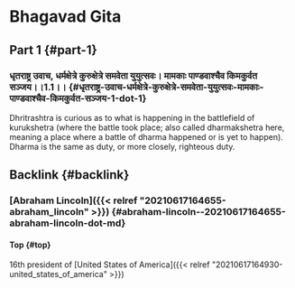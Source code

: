 # Bhagavad Gita


## Part 1 {#part-1}


### धृतराष्ट्र उवाच, धर्मक्षेत्रे कुरुक्षेत्रे समवेता युयुत्सवः। मामकाः पाण्डवाश्चैव किमकुर्वत सञ्जय।।1.1।। {#धृतराष्ट्र-उवाच-धर्मक्षेत्रे-कुरुक्षेत्रे-समवेता-युयुत्सवः-मामकाः-पाण्डवाश्चैव-किमकुर्वत-सञ्जय-1-dot-1}

Dhritrashtra is curious as to what is happening in the battlefield of
kurukshetra (where the battle took place; also called dharmakshetra
here, meaning a place where a battle of dharma happened or is yet to
happen). Dharma is the same as duty, or more closely, righteous
duty.


## Backlink {#backlink}


### [Abraham Lincoln]({{< relref "20210617164655-abraham_lincoln" >}}) {#abraham-lincoln--20210617164655-abraham-lincoln-dot-md}


#### Top {#top}

16th president of [United States of America]({{< relref "20210617164930-united_states_of_america" >}})
